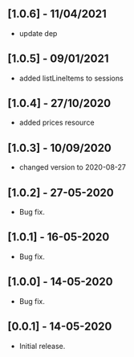 ## [1.0.6] - 11/04/2021

- update dep

## [1.0.5] - 09/01/2021

- added listLineItems to sessions

## [1.0.4] - 27/10/2020

- added prices resource

## [1.0.3] - 10/09/2020

- changed version to 2020-08-27

## [1.0.2] - 27-05-2020

- Bug fix.

## [1.0.1] - 16-05-2020

- Bug fix.

## [1.0.0] - 14-05-2020

- Bug fix.

## [0.0.1] - 14-05-2020

- Initial release.
